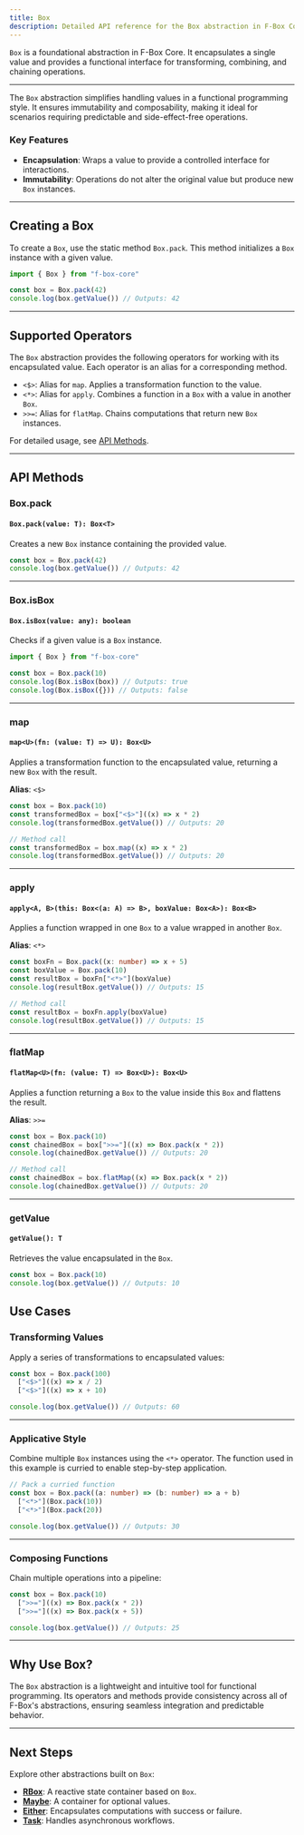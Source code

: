 ```yaml
---
title: Box
description: Detailed API reference for the Box abstraction in F-Box Core.
---
```


`Box` is a foundational abstraction in F-Box Core. It encapsulates a single value and provides a functional interface for transforming, combining, and chaining operations.

---

The `Box` abstraction simplifies handling values in a functional programming style. It ensures immutability and composability, making it ideal for scenarios requiring predictable and side-effect-free operations.

### Key Features

- **Encapsulation**: Wraps a value to provide a controlled interface for interactions.
- **Immutability**: Operations do not alter the original value but produce new `Box` instances.

---

## Creating a Box

To create a `Box`, use the static method `Box.pack`. This method initializes a `Box` instance with a given value.

```typescript
import { Box } from "f-box-core"

const box = Box.pack(42)
console.log(box.getValue()) // Outputs: 42
```

---

## Supported Operators

The `Box` abstraction provides the following operators for working with its encapsulated value. Each operator is an alias for a corresponding method.

- `<$>`: Alias for `map`. Applies a transformation function to the value.
- `<*>`: Alias for `apply`. Combines a function in a `Box` with a value in another `Box`.
- `>>=`: Alias for `flatMap`. Chains computations that return new `Box` instances.

For detailed usage, see [API Methods](#api-methods).

---

## API Methods

### Box.pack

#### `Box.pack(value: T): Box<T>`

Creates a new `Box` instance containing the provided value.

```typescript
const box = Box.pack(42)
console.log(box.getValue()) // Outputs: 42
```

---

### Box.isBox

#### `Box.isBox(value: any): boolean`

Checks if a given value is a `Box` instance.

```typescript
import { Box } from "f-box-core"

const box = Box.pack(10)
console.log(Box.isBox(box)) // Outputs: true
console.log(Box.isBox({})) // Outputs: false
```

---

### map

#### `map<U>(fn: (value: T) => U): Box<U>`

Applies a transformation function to the encapsulated value, returning a new `Box` with the result.

**Alias**: `<$>`

```typescript
const box = Box.pack(10)
const transformedBox = box["<$>"]((x) => x * 2)
console.log(transformedBox.getValue()) // Outputs: 20
```

```typescript
// Method call
const transformedBox = box.map((x) => x * 2)
console.log(transformedBox.getValue()) // Outputs: 20
```

---

### apply

#### `apply<A, B>(this: Box<(a: A) => B>, boxValue: Box<A>): Box<B>`

Applies a function wrapped in one `Box` to a value wrapped in another `Box`.

**Alias**: `<*>`

```typescript
const boxFn = Box.pack((x: number) => x + 5)
const boxValue = Box.pack(10)
const resultBox = boxFn["<*>"](boxValue)
console.log(resultBox.getValue()) // Outputs: 15
```

```typescript
// Method call
const resultBox = boxFn.apply(boxValue)
console.log(resultBox.getValue()) // Outputs: 15
```

---

### flatMap

#### `flatMap<U>(fn: (value: T) => Box<U>): Box<U>`

Applies a function returning a `Box` to the value inside this `Box` and flattens the result.

**Alias**: `>>=`

```typescript
const box = Box.pack(10)
const chainedBox = box[">>="]((x) => Box.pack(x * 2))
console.log(chainedBox.getValue()) // Outputs: 20
```

```typescript
// Method call
const chainedBox = box.flatMap((x) => Box.pack(x * 2))
console.log(chainedBox.getValue()) // Outputs: 20
```

---

### getValue

#### `getValue(): T`

Retrieves the value encapsulated in the `Box`.

```typescript
const box = Box.pack(10)
console.log(box.getValue()) // Outputs: 10
```

## Use Cases

### Transforming Values

Apply a series of transformations to encapsulated values:

```typescript
const box = Box.pack(100)
  ["<$>"]((x) => x / 2)
  ["<$>"]((x) => x + 10)

console.log(box.getValue()) // Outputs: 60
```

---

### Applicative Style

Combine multiple `Box` instances using the `<*>` operator. The function used in this example is curried to enable step-by-step application.

```typescript
// Pack a curried function
const box = Box.pack((a: number) => (b: number) => a + b)
  ["<*>"](Box.pack(10))
  ["<*>"](Box.pack(20))

console.log(box.getValue()) // Outputs: 30
```

---

### Composing Functions

Chain multiple operations into a pipeline:

```typescript
const box = Box.pack(10)
  [">>="]((x) => Box.pack(x * 2))
  [">>="]((x) => Box.pack(x + 5))

console.log(box.getValue()) // Outputs: 25
```

---

## Why Use Box?

The `Box` abstraction is a lightweight and intuitive tool for functional programming. Its operators and methods provide consistency across all of F-Box's abstractions, ensuring seamless integration and predictable behavior.

---

## Next Steps

Explore other abstractions built on `Box`:

- **[RBox](./rbox)**: A reactive state container based on `Box`.
- **[Maybe](./maybe)**: A container for optional values.
- **[Either](./either)**: Encapsulates computations with success or failure.
- **[Task](./task)**: Handles asynchronous workflows.
